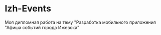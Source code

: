 # Izh-Events
Моя дипломная работа на тему "Разработка мобильного приложения "Афиша событий города Ижевска"
